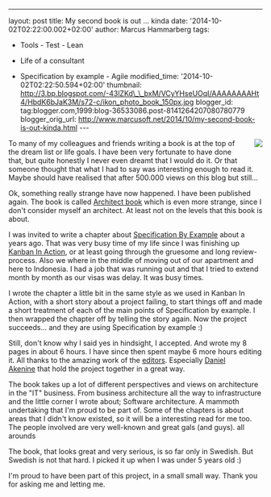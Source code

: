 ---
layout: post
title: My second book is out ... kinda
date: '2014-10-02T02:22:00.002+02:00'
author: Marcus Hammarberg
tags:
  - Tools - Test - Lean
  - Life of a consultant

  - Specification by example -
Agile
modified_time: '2014-10-02T02:22:50.594+02:00'
thumbnail: http://3.bp.blogspot.com/-43lZKd\_\_bxM/VCyYHseUOqI/AAAAAAAAHt4/HbdK6bJaK3M/s72-c/ikon_photo_book_150px.jpg
blogger_id: tag:blogger.com,1999:blog-36533086.post-8141264207080780779
blogger_orig_url: http://www.marcusoft.net/2014/10/my-second-book-is-out-kinda.html ---

<div dir="ltr" style="text-align: left;" trbidi="on">

<div class="separator" style="clear: both; text-align: center;">

<a
href="http://3.bp.blogspot.com/-43lZKd__bxM/VCyYHseUOqI/AAAAAAAAHt4/HbdK6bJaK3M/s1600/ikon_photo_book_150px.jpg"
data-imageanchor="1"
style="clear: right; float: right; margin-bottom: 1em; margin-left: 1em;"><img
src="http://3.bp.blogspot.com/-43lZKd__bxM/VCyYHseUOqI/AAAAAAAAHt4/HbdK6bJaK3M/s1600/ikon_photo_book_150px.jpg"
data-border="0" /></a>

</div>

To many of my colleagues and friends writing a book is at the top of the
dream list or life goals. I have been very fortunate to have done that,
but quite honestly I never even dreamt that I would do it. Or that
someone thought that what I had to say was interesting enough to read
it.
Maybe should have realised that after 500.000 views on this blog but
still...

Ok, something really strange have now happened. I have been published
again. The book is
called <a href="http://www.thearchitectbook.com/" target="_blank">Architect
book</a> which is even more strange, since I don't consider myself an
architect. At least not on the levels that this book is about.

I was invited to write a chapter about
<a href="http://www.specificationbyexample.com/"
target="_blank">Specification By Example</a> about a years ago. That was
very busy time of my life since I was finishing up
<a href="http://bit.ly/theKanbanBook" target="_blank">Kanban In
Action</a>, or at least going through the gruesome and long
review-process. Also we where in the middle of moving out of our
apartment and here to Indonesia. I had a job that was running out and
that I tried to extend month by month as our visas was delay. It was
busy times. 

<div>



</div>

<div>

I wrote the chapter a little bit in the same style as we used in Kanban
In Action, with a short story about a project failing, to start things
off and made a short treatment of each of the main points of
Specification by example. I then wrapped the chapter off by telling the
story again. Now the project succeeds... and they are using
Specification by example :)


Still, don't know why I said yes in hindsight, I accepted. And wrote my
8 pages in about 6 hours. I have since then spent maybe 6 more hours
editing it. All thanks to the amazing work of the
<a href="http://www.thearchitectbook.com/authors/"
target="_blank">editors</a>. Especially
<a href="http://www.twitter.com/dakenine" target="_blank">Daniel
Akenine</a> that hold the project together in a great way.

The book takes up a lot of different perspectives and views on
architecture in the "IT" business. From business architecture all the
way to infrastructure and the little corner I wrote about; Software
architecture. A mammoth undertaking that I'm proud to be part of.
Some of the chapters is about areas that I didn't know existed, so it
will be a interesting read for me too. The people involved are very
well-known and great gals (and guys). all arounds

The book, that looks great and very serious, is so far only in Swedish.
But Swedish is not that hard. I picked it up when I was under 5 years
old :)  

I'm proud to have been part of this project, in a small small way. Thank
you for asking me and letting me. 

</div>

</div>
